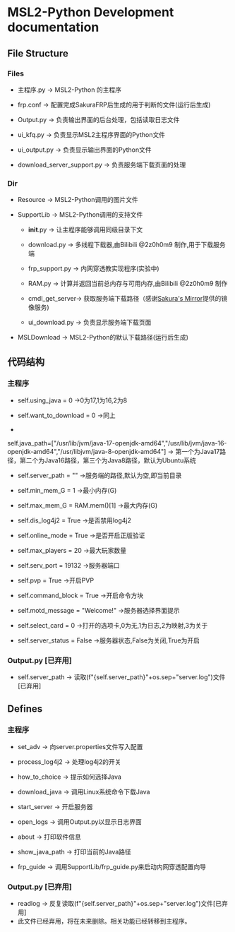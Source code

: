 # MSL2-Python Development documentation

## File Structure

### Files

- 主程序.py -> MSL2-Python 的主程序

- frp.conf -> 配置完成SakuraFRP后生成的用于判断的文件(运行后生成)

- Output.py -> 负责输出界面的后台处理，包括读取日志文件

- ui_kfq.py -> 负责显示MSL2主程序界面的Python文件

- ui_output.py -> 负责显示输出界面的Python文件

- download_server_support.py -> 负责服务端下载页面的处理

### Dir

- Resource -> MSL2-Python调用的图片文件

- SupportLib -> MSL2-Python调用的支持文件

    - __init__.py -> 让主程序能够调用同级目录下文

    - download.py -> 多线程下载器,由Bilibili @2z0h0m9 制作,用于下载服务端

    - frp_support.py -> 内网穿透教实现程序(实验中)

    - RAM.py -> 计算并返回当前总内存与可用内存,由Bilibili @2z0h0m9 制作

    - cmdl_get_server-> 获取服务端下载路径（感谢[Sakura's Mirror](mirror.zerodream.net)提供的镜像服务)

    - ui_download.py -> 负责显示服务端下载页面

- MSLDownload -> MSL2-Python的默认下载路径(运行后生成)

## 代码结构

### 主程序

- self.using_java = 0 ->0为17,1为16,2为8

- self.want_to_download = 0 ->同上

-
self.java_path=["/usr/lib/jvm/java-17-openjdk-amd64","/usr/lib/jvm/java-16-openjdk-amd64","/usr/libjvm/java-8-openjdk-amd64"]
-> 第一个为Java17路径，第二个为Java16路径，第三个为Java8路径，默认为Ubuntu系统

- self.server_path = "" ->服务端的路径,默认为空,即当前目录

- self.min_mem_G = 1 ->最小内存(G)

- self.max_mem_G = RAM.mem()[1] ->最大内存(G)

- self.dis_log4j2 = True ->是否禁用log4j2

- self.online_mode = True ->是否开启正版验证

- self.max_players = 20 ->最大玩家数量

- self.serv_port = 19132 ->服务器端口

- self.pvp = True ->开启PVP

- self.command_block = True ->开启命令方块

- self.motd_message = "Welcome!" ->服务器选择界面提示

- self.select_card = 0 ->打开的选项卡,0为无,1为日志,2为映射,3为关于

- self.server_status = False ->服务器状态,False为关闭,True为开启

### Output.py [已弃用]

- self.server_path -> 读取(f"{self.server_path}"+os.sep+"server.log")文件[已弃用]

## Defines

### 主程序

- set_adv -> 向server.properties文件写入配置

- process_log4j2 -> 处理log4j2的开关

- how_to_choice -> 提示如何选择Java

- download_java -> 调用Linux系统命令下载Java

- start_server -> 开启服务器

- open_logs -> 调用Output.py以显示日志界面

- about -> 打印软件信息

- show_java_path -> 打印当前的Java路径

- frp_guide -> 调用SupportLib/frp_guide.py来启动内网穿透配置向导

### Output.py [已弃用]

- readlog -> 反复读取(f"{self.server_path}"+os.sep+"server.log")文件[已弃用]
- 此文件已经弃用，将在未来删除。相关功能已经转移到主程序。
